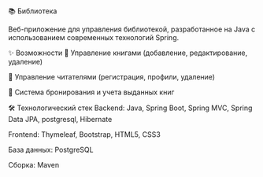 📚 Библиотека 

Веб-приложение для управления библиотекой, разработанное на Java с использованием современных технологий Spring.

✨ Возможности 📖 Управление книгами (добавление, редактирование, удаление)

👥 Управление читателями (регистрация, профили, удаление)

📅 Система бронирования и учета выданных книг

🛠 Технологический стек Backend: Java,  Spring Boot, Spring MVC, Spring Data JPA, postgresql, Hibernate

Frontend: Thymeleaf, Bootstrap, HTML5, CSS3

База данных: PostgreSQL

Сборка: Maven
